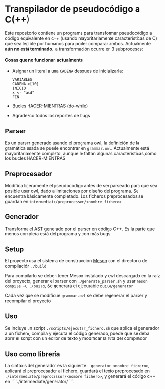 # Transpilador de pseudocódigo a C(++)

Este repositorio contiene un programa para transformar pseudocódigo a código equivalente en c++ (usando mayoritariamente características de C) que sea legible por humanos para poder comparar ambos. Actualmente **aún no está terminado**. la transformación ocurre en 3 subprocesos:

#### Cosas que no funcionan actualmente
- Asignar un literal a una ```CADENA``` despues de inicializarla:

  ```
  VARIABLES
  CADENA x[10]
  INICIO
  x <- "asd"
  FIN
  ```

- Bucles HACER-MIENTRAS (do-while)

- Agradezco todos los reportes de bugs 

## Parser

Es un parser generado usando el programa [owl](https://github.com/ianh/owl), la definición de la gramática usada se puede encontrar en ```grammar.owl```. Actualmente está mayoritariamente completo, aunque le faltan algunas características,como los bucles HACER-MIENTRAS

## Preprocesador

Modifica ligeramente el pseudocódigo antes de ser parseado para que sea posible usar owl, dado a limitaciones por diseño del programa. Se encuentra básicamente completado. Los ficheros preprocesados se guardan en ```intermediate/preprocessor/<nombre_fichero>```

## Generador

Transforma el [AST](https://en.wikipedia.org/wiki/Abstract_syntax_tree) generado por el parser en código C++. Es la parte que menos completa está del programa y con más bugs

## Setup

El proyecto usa el sistema de construcción [Meson](https://mesonbuild.com) con el directorio de compilación ```./build```

Para compilarlo se deben tener Meson instalado y owl descargado en la raíz del proyecto, generar el parser  con ```./generate_parser.sh``` y usar ```meson compile -C ./build```, Se generará el ejecutable ```build/generator``` 

Cada vez que se modifique ```grammar.owl``` se debe regenerar el parser y recompilar el proyecto

## Uso

Se incluye un script ```./scripts/ejecutar_fichero.sh``` que aplica el generador a un fichero, compila y ejecuta el código generado, puede que se deba abrir el script con un editor de texto y modificar la ruta del compilador

## Uso como librería

La sintáxis del generador es la siguiente: ``` generator <nombre fichero>```, aplicará el preprocesador al fichero, guardará el texto preprocesado en ```./intermediate/preprocessor/<nombre fichero>```, y generará el código c++ en ````./intermediate/generator/<nombre fichero> ```.  

